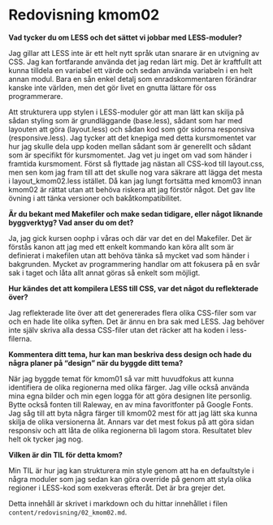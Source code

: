 ---
---
Redovisning kmom02
=========================

**Vad tycker du om LESS och det sättet vi jobbar med LESS-moduler?**

Jag gillar att LESS inte är ett helt nytt språk utan snarare är en utvigning av CSS. Jag kan fortfarande använda det jag redan lärt mig. Det är kraftfullt att kunna tilldela en variabel ett värde och sedan använda variabeln i en helt annan modul. Bara en sån enkel detalj som enradskommentaren förändrar kanske inte världen, men det gör livet en gnutta lättare för oss programmerare.

Att strukturera upp stylen i LESS-moduler gör att man lätt kan skilja på sådan styling som är grundläggande (base.less), sådant som har med layouten att göra (layout.less) och sådan kod som gör sidorna responsiva (responsive.less). Jag tycker att det knepiga med detta kursmomentet var hur jag skulle dela upp koden mellan sådant som är generellt och sådant som är specifikt för kursmomentet. Jag vet ju inget om vad som händer i framtida kursmoment. Först så flyttade jag nästan all CSS-kod till layout.css, men sen kom jag fram till att det skulle nog vara säkrare att lägga det mesta i layout_kmom02.less istället. Då kan jag lungt fortsätta med kmom03 innan kmom02 är rättat utan att behöva riskera att jag förstör något. Det gav lite övning i att tänka versioner och bakåtkompatibilitet.

**Är du bekant med Makefiler och make sedan tidigare, eller något liknande byggverktyg? Vad anser du om det?**

Ja, jag gick kursen oophp i våras och där var det en del Makefiler. Det är förstås kanon att jag med ett enkelt kommando kan köra allt som är definierat i makefilen utan att behöva tänka så mycket vad som händer i bakgrunden. Mycket av programmering handlar om att fokusera på en svår sak i taget och låta allt annat göras så enkelt som möjligt.

**Hur kändes det att kompilera LESS till CSS, var det något du reflekterade över?**

Jag reflekterade lite över att det genererades flera olika CSS-filer som var och en hade lite olika syften. Det är ännu en bra sak med LESS. Jag behöver inte själv skriva alla dessa CSS-filer utan det räcker att ha koden i less-filerna.

**Kommentera ditt tema, hur kan man beskriva dess design och hade du några planer på “design” när du byggde ditt tema?**

När jag byggde temat för kmom01 så var mitt huvudfokus att kunna identifiera de olika regionerna med olika färger. Jag ville också använda mina egna bilder och min egen logga för att göra designen lite personlig. Bytte också fonten till Raleway, en av mina favoritfonter på Google Fonts. Jag såg till att byta några färger till kmom02 mest för att jag lätt ska kunna skilja de olika versionerna åt. Annars var det mest fokus på att göra sidan responsiv och att låta de olika regionerna bli lagom stora. Resultatet blev helt ok tycker jag nog.

**Vilken är din TIL för detta kmom?**

Min TIL är hur jag kan strukturera min style genom att ha en defaultstyle i några moduler som jag sedan kan göra override på genom att styla olika regioner i LESS-kod som exekveras efteråt. Det är bra grejer det.


Detta innehåll är skrivet i markdown och du hittar innehållet i filen `content/redovisning/02_kmom02.md`.
